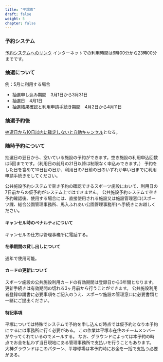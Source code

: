 ```yaml
---
title: "平塚市"
draft: false
weight: 5
chapter: false
---
```


### 予約システム

[予約システムへのリンク](https://shisetsu.city.hiratsuka.kanagawa.jp/)
インターネットでの利用時間は6時00分から23時00分までです。

### 抽選について

例：5月に利用する場合
- 抽選申し込み期間　3月1日から3月31日
- 抽選日　4月1日
- 抽選結果確認と利用申請手続き期間　4月2日から4月11日

### 抽選予約後

[抽選日から10日以内に確定しないと自動キャンセル](http://www.city.hiratsuka.kanagawa.jp/shisetu/page-c_02995.html)となる。

### 随時予約について

抽選日の翌日から、空いている施設の予約ができます。空き施設の利用申込回数は5回までです。（利用日の前月の21日以降は制限なく申込みできます。）
予約をした日を含めて10日目の日か、利用日の7日前の日のいずれか早い日までに利用申請手続きをしてください。

公共施設予約システムで空き予約の確認できるスポーツ施設において、利用日の7日前からの仮予約がシステム上ではできません。
公共施設予約システムで空き予約確認後、使用する場合には、直接使用される施設又は施設管理窓口(スポーツ課、総合公園管理事務所、馬入ふれあい公園管理事務所)へ手続きにお越しください。

#### キャンセル時のペナルティについて

キャンセルの仕方は管理事務所に電話する。

#### 冬季期間の貸し出しについて

通年で使用可能。

#### カードの更新について

スポーツ施設の公共施設利用カ－ドの有効期間は登録日から3年間となります。
更新手続きは有効期間の切れる3ヶ月前から行うことができます。
公共施設利用者登録申請書に必要事項をご記入のうえ、スポーツ施設の管理窓口に必要書類と一緒にご提出ください。

#### 特記事項

平塚については特殊でシステムで予約を申し込んだ時点では仮予約となり本予約にするには事務所に行く必要がある。
この作業は平塚市在住のチームメンバーがやってくれているのでメールする。
なお、グラウンドによっては本予約の時点でお金を払わず当日現地にある管理事務所で支払いを行うこともあります。
大神グラウンドはこのパターン、平塚球場は本予約時にお金を一括で支払う必要がある。
